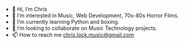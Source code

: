 - 👋 Hi, I’m Chris
- 👀 I’m interested in Music, Web Development, 70s-80s Horror Films. 
- 🌱 I’m currently learning Python and boxing.
- 💞️ I’m looking to collaborate on Music Technology projects.
- 📫 How to reach me chris.lock.music@gmail.com

<!---
Chris-Lock-Music/Chris-Lock-Music is a ✨ special ✨ repository because its `README.md` (this file) appears on your GitHub profile.
You can click the Preview link to take a look at your changes.
--->
